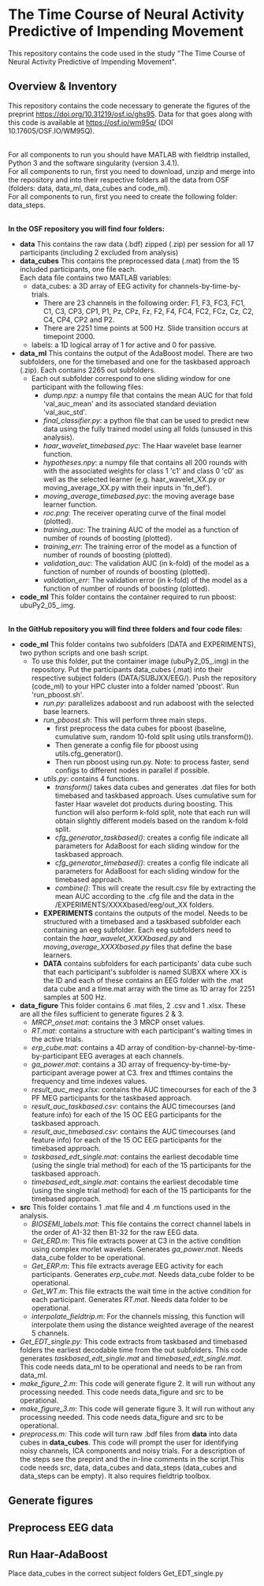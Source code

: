 # The Time Course of Neural Activity Predictive of Impending Movement
 This repository contains the code used in the study "The Time Course of Neural Activity Predictive of Impending Movement".
## Overview & Inventory
 This repository contains the code necessary to generate the figures of the preprint https://doi.org/10.31219/osf.io/ghs95. Data for that goes along with this code is available at https://osf.io/wm95q/ (DOI 10.17605/OSF.IO/WM95Q).<br><br>
 
 For all components to run you should have MATLAB with fieldtrip installed, Python 3 and the software singularity (version 3.4.1).<br>
 For all components to run, first you need to download, unzip and merge into the repository and into their respective folders all the data from OSF (folders: data, data_ml, data_cubes and code_ml).<br>
 For all components to run, first you need to create the following folder: data_steps.<br><br>
 
 **In the OSF repository you will find four folders:** <br>
 * **data** This contains the raw data (.bdf) zipped (.zip) per session for all 17 participants (including 2 excluded from analysis)
 * **data_cubes** This contains the preprocessed data (.mat) from the 15 included participants, one file each.<br>
   Each data file contains two MATLAB variables:
   * data_cubes: a 3D array of EEG activity for channels-by-time-by-trials.
     * There are 23 channels in the following order: F1, F3, FC3, FC1, C1, C3, CP3, CP1, P1, Pz, CPz, Fz, F2, F4, FC4, FC2, FCz, Cz, C2, C4, CP4, CP2 and P2.
     * There are 2251 time points at 500 Hz. Slide transition occurs at timepoint 2000.
   * labels: a 1D logical array of 1 for active and 0 for passive.
 * **data_ml** This contains the output of the AdaBoost model. There are two subfolders, one for the timebased and one for the taskbased approach (.zip). Each contains 2265 out subfolders.
   * Each out subfolder correspond to one sliding window for one participant with the following files:
     * _dump.npz_: a numpy file that contains the mean AUC for that fold 'val_auc_mean' and its associated standard deviation 'val_auc_std'.
     * _final_classifier.py_: a python file that can be used to predict new data using the fully trained model using all folds (unsused in this analysis).
     * _haar_wavelet_timebased.pyc_: The Haar wavelet base learner function.
     * _hypotheses.npy_: a numpy file that contains all 200 rounds with with the associated weights for class 1 'c1' and class 0 'c0' as well as the selected learner (e.g. haar_wavelet_XX.py or moving_average_XX.py with their inputs in 'fn_def').
     * _moving_average_timebased.pyc_: the moving average base learner function.
     * _roc.png_: The receiver operating curve of the final model (plotted).
     * _training_auc_: The training AUC of the model as a function of number of rounds of boosting (plotted).
     * _training_err_: The training error of the model as a function of number of rounds of boosting (plotted).
     * _validation_auc_: The validation AUC (in k-fold) of the model as a function of number of rounds of boosting (plotted).
     * _validation_err_: The validation error (in k-fold) of the model as a function of number of rounds of boosting (plotted).
 * **code_ml** This folder contains the container required to run pboost: ubuPy2_05_.img.<br><br>

**In the GitHub repository you will find three folders and four code files:** <br>
* **code_ml** This folder contains two subfolders (DATA and EXPERIMENTS), two python scripts and one bash script.<br>
  * To use this folder, put the container image (ubuPy2_05_.img) in the repository. Put the participants data_cubes (.mat) into their respective subject folders (DATA/SUBJXX/EEG/). Push the repository (code_ml) to your HPC cluster into a folder named 'pboost'. Run 'run_pboost.sh'.
    * _run.py_: parallelizes adaboost and run adaboost with the selected base learners.
    * _run_pboost.sh_: This will perform three main steps.
      * first preprocess the data cubes for pboost (baseline, cumulative sum, random 10-fold split using utils.transform()).
      * Then generate a config file for pboost using utils.cfg_generator().
      * Then run pboost using run.py. Note: to process faster, send configs to different nodes in parallel if possible. 
    * _utils.py_: contains 4 functions.
      * _transform()_ takes data cubes and generates .dat files for both timebased and taskbased approach. Uses cumulative sum for faster Haar wavelet dot products during boosting. This function will also perform k-fold split, note that each run will obtain slightly different models based on the random k-fold split.
      * _cfg_generator_taskbased()_: creates a config file indicate all parameters for AdaBoost for each sliding window for the taskbased approach.
      * _cfg_generator_timebased()_: creates a config file indicate all parameters for AdaBoost for each sliding window for the timebased approach.
      * _combine()_: This will create the result.csv file by extracting the mean AUC according to the .cfg file and the data in the /EXPERIMENTS/XXXXbased/eeg/out_XX folders.
    * **EXPERIMENTS** contains the outputs of the model. Needs to be structured with a timebased and a taskbased subfolder each containing an eeg subfolder. Each eeg subfolders need to contain the _haar_wavelet_XXXXbased.py_ and _moving_average_XXXXbased.py_ files that define the base learners.
    * **DATA** contains subfolders for each participants' data cube such that each participant's subfolder is named SUBXX where XX is the ID and each of these contains an EEG folder with the .mat data cube and a time.mat array with the time as 1D array for 2251 samples at 500 Hz.
* **data_figure** This folder contains 6 .mat files, 2 .csv and 1 .xlsx. These are all the files sufficient to generate figures 2 & 3.
  * _MRCP_onset.mat_: contains the 3 MRCP onset values.
  * _RT.mat_: contains a structure with each participant's waiting times in the active trials.
  * _erp_cube.mat_: contains a 4D array of condition-by-channel-by-time-by-participant EEG averages at each channels.
  * _ga_power.mat_: contains a 3D array of frequency-by-time-by-participant average power at C3. frex and tftimes contains the frequency and time indexes values.
  * _result_auc_meg.xlsx_: contains the AUC timecourses for each of the 3 PF MEG participants for the taskbased approach.
  * _result_auc_taskbased.csv_: contains the AUC timecourses (and feature info) for each of the 15 OC EEG participants for the taskbased approach.
  * _result_auc_timebased.csv_: contains the AUC timecourses (and feature info) for each of the 15 OC EEG participants for the timebased approach.
  * _taskbased_edt_single.mat_: contains the earliest decodable time (using the single trial method) for each of the 15 participants for the taskbased approach.
  * _timebased_edt_single.mat_: contains the earliest decodable time (using the single trial method) for each of the 15 participants for the timebased approach.
* **src** This folder contains 1 .mat file and 4 .m functions used in the analysis.
  * _BIOSEMI_labels.mat_: This file contains the correct channel labels in the order of A1-32 then B1-32 for the raw EEG data.
  * _Get_ERD.m_: This file extracts power at C3 in the active condition using complex morlet wavelets. Generates _ga_power.mat_. Needs data_cube folder to be operational.
  * _Get_ERP.m_: This file extracts average EEG activity for each participants. Generates _erp_cube.mat_. Needs data_cube folder to be operational.
  * _Get_WT.m_: This file extracts the wait time in the active condition for each participant. Generates _RT.mat_. Needs data folder to be operational.
  * _interpolate_fieldtrip.m_: For the channels missing, this function will interpolate them using the distance weighted average of the nearest 5 channels.
* _Get_EDT_single.py_: This code extracts from taskbased and timebased folders the earliest decodable time from the out subfolders. This code generates _taskbased_edt_single.mat_ and _timebased_edt_single.mat_. This code needs data_ml to be operational and needs to be ran from data_ml.
* _make_figure_2.m_: This code will generate figure 2. It will run without any processing needed. This code needs data_figure and src to be operational.
* _make_figure_3.m_: This code will generate figure 3. It will run without any processing needed. This code needs data_figure and src to be operational.
* _preprocess.m_: This code will turn raw .bdf files from **data** into data cubes in **data_cubes**. This code will prompt the user for identifying noisy channels, ICA components and noisy trials. For a description of the steps see the preprint and the in-line comments in the script.This code needs src, data, data_cubes and data_steps (data_cubes and data_steps can be empty). It also requires fieldtrip toolbox.
  

## Generate figures

## Preprocess EEG data

## Run Haar-AdaBoost
Place data_cubes in the correct subject folders
Get_EDT_single.py
